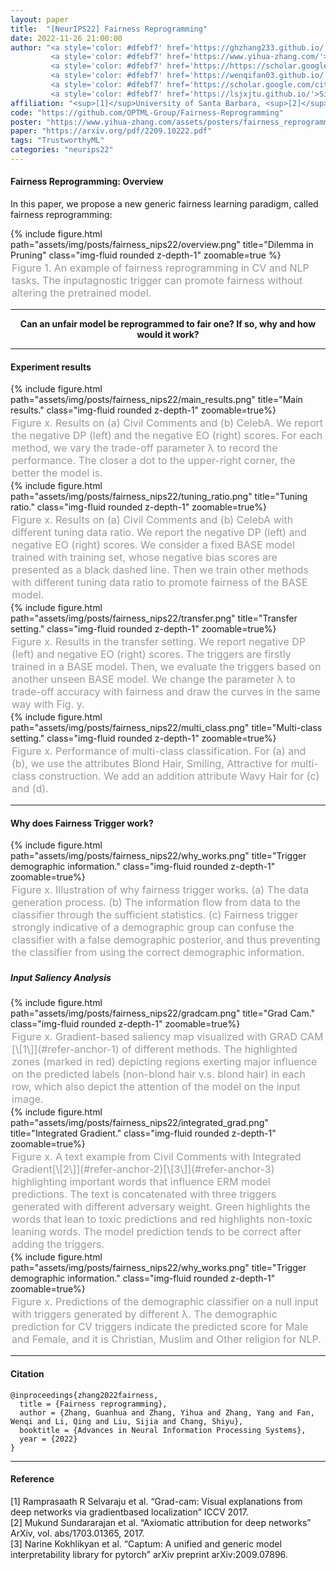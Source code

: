 ```yaml
---
layout: paper
title:  "[NeurIPS22] Fairness Reprogramming"
date: 2022-11-26 21:00:00
author: "<a style='color: #dfebf7' href='https://ghzhang233.github.io/'>Guanhua Zhang</a><sup>[1]</sup>*,
         <a style='color: #dfebf7' href='https://www.yihua-zhang.com/'>Yihua Zhang</a><sup>[2]</sup>*,
         <a style='color: #dfebf7' href='https://https://scholar.google.com/citations?hl=zh-CN&user=_-5PSgQAAAAJ/'>Yang Zhang</a><sup>[3]</sup>,
         <a style='color: #dfebf7' href='https://wenqifan03.github.io/'>Wenqi Fan</a><sup>[4]</sup>,
         <a style='color: #dfebf7' href='https://scholar.google.com/citations?hl=zh-CN&user=XRB2rKIAAAAJ'>Qing Li</a><sup>[4]</sup>,
         <a style='color: #dfebf7' href='https://lsjxjtu.github.io/'>Sijia Liu</a><sup>[2,4]</sup>"
affiliation: "<sup>[1]</sup>University of Santa Barbara, <sup>[2]</sup>Michigan State University, <sup>[3]</sup>MIT-IBM Watson AI Lab, <sup>[4]</sup>The Hong Kong Polytechnic University"
code: "https://github.com/OPTML-Group/Fairness-Reprogramming"
poster: "https://www.yihua-zhang.com/assets/posters/fairness_reprogramming.pdf"
paper: "https://arxiv.org/pdf/2209.10222.pdf"
tags: "TrustworthyML"
categories: "neurips22"
---
```


#### Fairness Reprogramming: Overview

In this paper, we propose a new generic fairness learning paradigm,
called fairness reprogramming: 

<div class="row">
    <div class="col-sm mt-3 mt-md-0">
        {% include figure.html path="assets/img/posts/fairness_nips22/overview.png" title="Dilemma in Pruning" class="img-fluid rounded z-depth-1" zoomable=true %}
    </div>
</div>
<div class="caption" style="color: #999; font-size:16px; padding: 2px;">
    Figure 1. An example of fairness reprogramming in CV and NLP tasks. The inputagnostic trigger can promote fairness without altering the pretrained model.
</div>

---

<center>
<b>
Can an unfair model be reprogrammed to fair one?
If so, why and how would it work?
</b>
<br>
</center>

---

#### Experiment results

<div class="row">
    <div class="col-sm mt-3 mt-md-0">
        {% include figure.html path="assets/img/posts/fairness_nips22/main_results.png" title="Main results." class="img-fluid rounded z-depth-1" zoomable=true%}
    </div>
</div>
<div class="caption" style="color: #999; font-size:16px; padding: 2px;">
    Figure x. Results on (a) Civil Comments and (b) CelebA. We report the negative DP (left) and the negative EO (right) scores. For each method, we vary the trade-off parameter λ to record the performance. The closer a dot to the upper-right corner, the better the model is. 
</div>


<div class="row">
    <div class="col-sm mt-3 mt-md-0">
        {% include figure.html path="assets/img/posts/fairness_nips22/tuning_ratio.png" title="Tuning ratio." class="img-fluid rounded z-depth-1" zoomable=true%}
    </div>
</div>
<div class="caption" style="color: #999; font-size:16px; padding: 2px;">
    Figure x. Results on (a) Civil Comments and (b) CelebA with different tuning data ratio. We report the negative DP (left) and negative EO (right) scores. We consider a fixed BASE model trained with training set, whose negative bias scores are presented as a black dashed line. Then we train other methods with different tuning data ratio to promote fairness of the BASE model.
</div>


<div class="row">
    <div class="col-sm mt-3 mt-md-0">
        {% include figure.html path="assets/img/posts/fairness_nips22/transfer.png" title="Transfer setting." class="img-fluid rounded z-depth-1" zoomable=true%}
    </div>
</div>
<div class="caption" style="color: #999; font-size:16px; padding: 2px;">
    Figure x. Results in the transfer setting. We report negative DP (left) and negative EO (right) scores. The triggers are firstly trained in a BASE model. Then, we evaluate the triggers based on another unseen BASE model. We change the parameter λ to trade-off accuracy with fairness and draw the curves in the same way with Fig. y.
</div>

<div class="row">
    <div class="col-sm mt-3 mt-md-0">
        {% include figure.html path="assets/img/posts/fairness_nips22/multi_class.png" title="Multi-class setting." class="img-fluid rounded z-depth-1" zoomable=true%}
    </div>
</div>
<div class="caption" style="color: #999; font-size:16px; padding: 2px;">
    Figure x. Performance of multi-class classification. For (a) and (b), we use the attributes Blond Hair, Smiling, Attractive for multi-class construction. We add an addition attribute Wavy Hair for (c) and (d).
</div>

---

#### Why does Fairness Trigger work?

<div class="row">
    <div class="col-sm mt-3 mt-md-0">
        {% include figure.html path="assets/img/posts/fairness_nips22/why_works.png" title="Trigger demographic information." class="img-fluid rounded z-depth-1" zoomable=true%}
    </div>
</div>
<div class="caption" style="color: #999; font-size:16px; padding: 2px;">
    Figure x. Illustration of why fairness trigger works. (a) The data generation process. (b) The information flow from data to the classifier through the sufficient statistics. (c) Fairness trigger strongly indicative of a demographic group can confuse the classifier with a false demographic posterior, and thus preventing the classifier from using the correct demographic information.
</div>

##### Input Saliency Analysis

<div class="row">
    <div class="col-sm mt-3 mt-md-0">
        {% include figure.html path="assets/img/posts/fairness_nips22/gradcam.png" title="Grad Cam." class="img-fluid rounded z-depth-1" zoomable=true%}
    </div>
</div>
<div class="caption" style="color: #999; font-size:16px; padding: 2px;">
    Figure x. Gradient-based saliency map visualized with GRAD CAM [\[1\]](#refer-anchor-1) of different methods. The highlighted zones (marked in red) depicting regions exerting major influence on the predicted labels (non-blond hair v.s. blond hair) in each row, which also depict the attention of the model on the input image.
</div>


<div class="row">
    <div class="col-sm mt-3 mt-md-0">
        {% include figure.html path="assets/img/posts/fairness_nips22/integrated_grad.png" title="Integrated Gradient." class="img-fluid rounded z-depth-1" zoomable=true%}
    </div>
</div>
<div class="caption" style="color: #999; font-size:16px; padding: 2px;">
    Figure x. A text example from Civil Comments with Integrated Gradient[\[2\]](#refer-anchor-2)[\[3\]](#refer-anchor-3) highlighting important words that influence ERM model predictions. The text is concatenated with three triggers generated with different adversary weight. Green highlights the words that lean to toxic predictions and red highlights non-toxic leaning words. The model prediction tends to be correct after adding the triggers.
</div>


<div class="row">
    <div class="col-sm mt-3 mt-md-0">
        {% include figure.html path="assets/img/posts/fairness_nips22/why_works.png" title="Trigger demographic information." class="img-fluid rounded z-depth-1" zoomable=true%}
    </div>
</div>
<div class="caption" style="color: #999; font-size:16px; padding: 2px;">
    Figure x. Predictions of the demographic classifier on a null input with triggers generated by different λ. The demographic prediction for CV triggers indicate the predicted score for Male and Female, and it is Christian, Muslim and Other religion for NLP.
</div>


---

#### Citation

```
@inproceedings{zhang2022fairness,
  title = {Fairness reprogramming},
  author = {Zhang, Guanhua and Zhang, Yihua and Zhang, Yang and Fan, Wenqi and Li, Qing and Liu, Sijia and Chang, Shiyu},
  booktitle = {Advances in Neural Information Processing Systems},
  year = {2022}
}
```
---

#### Reference 

<div id="refer-anchor-1"></div> [1] Ramprasaath R Selvaraju et al. “Grad-cam: Visual explanations from deep networks via gradientbased localization” ICCV 2017.

<div id="refer-anchor-2"></div> [2] Mukund Sundararajan et al. “Axiomatic attribution for deep networks” ArXiv, vol. abs/1703.01365, 2017.

<div id="refer-anchor-3"></div> [3] Narine Kokhlikyan et al. “Captum: A unified and generic model interpretability library for pytorch” arXiv preprint arXiv:2009.07896.